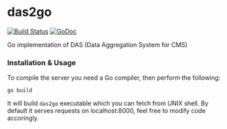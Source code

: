 das2go
======

[![Build Status](https://travis-ci.org/vkuznet/das2go.svg?branch=master)](https://travis-ci.org/vkuznet/das2go)
[![GoDoc](https://godoc.org/github.com/vkuznet/das2go?status.svg)](https://godoc.org/github.com/vkuznet/das2go)

Go implementation of DAS (Data Aggregation System for CMS)

### Installation & Usage

To compile the server you need a Go compiler, then perform the following:

```
go build
```

It will build ```das2go``` executable which you can fetch from UNIX shell.
By default it serves requests on localhost:8000,
feel free to modify code accoringly.

